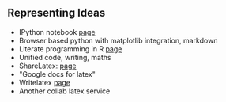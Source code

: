 Representing Ideas
------------------

* IPython notebook [page](http://ipython.org/notebook.html)
* Browser based python with matplotlib integration, markdown
* Literate programming in R [page](http://yihui.name/knitr/)
* Unified code, writing, maths
* ShareLatex: [page](https://www.sharelatex.com/)
* "Google docs for latex"
* Writelatex [page](https://www.writelatex.com)
* Another collab latex service
